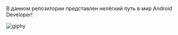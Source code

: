 В данном репозитории представлен нелёгкий путь в мир Android Developer!

![giphy](https://user-images.githubusercontent.com/95831815/149985073-65cf7466-e9c0-4586-9682-96999b18921b.gif)
